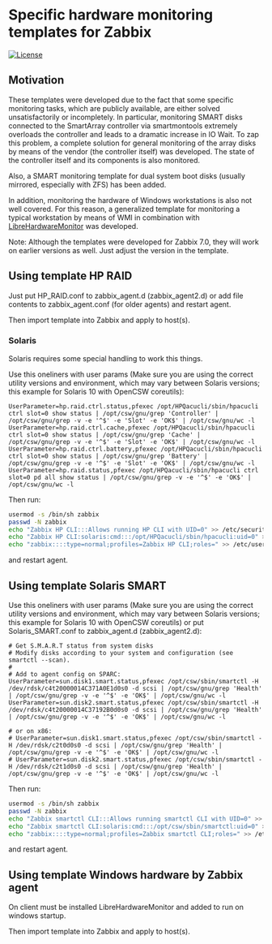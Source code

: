 # Specific hardware monitoring templates for Zabbix
[![License](https://img.shields.io/badge/License-MIT--Clause-blue.svg)](https://github.com/yvoinov/zabbix-templates-hardware-monitoring/blob/main/LICENSE)
## Motivation

These templates were developed due to the fact that some specific monitoring tasks, which are publicly available, are either solved unsatisfactorily or incompletely. In particular, monitoring SMART disks connected to the SmartArray controller via smartmontools extremely overloads the controller and leads to a dramatic increase in IO Wait. To zap this problem, a complete solution for general monitoring of the array disks by means of the vendor (the controller itself) was developed. The state of the controller itself and its components is also monitored.

Also, a SMART monitoring template for dual system boot disks (usually mirrored, especially with ZFS) has been added.

In addition, monitoring the hardware of Windows workstations is also not well covered. For this reason, a generalized template for monitoring a typical workstation by means of WMI in combination with [LibreHardwareMonitor](https://github.com/LibreHardwareMonitor/LibreHardwareMonitor) was developed.

Note: Although the templates were developed for Zabbix 7.0, they will work on earlier versions as well. Just adjust the version in the template.

## Using template HP RAID

Just put HP_RAID.conf to zabbix_agent.d (zabbix_agent2.d) or add file contents to zabbix_agent.conf (for older agents) and restart agent.

Then import template into Zabbix and apply to host(s).

### Solaris

Solaris requires some special handling to work this things.

Use this oneliners with user params (Make sure you are using the correct utility versions and environment, which may vary between Solaris versions; this example for Solaris 10 with OpenCSW coreutils):
```
UserParameter=hp.raid.ctrl.status,pfexec /opt/HPQacucli/sbin/hpacucli ctrl slot=0 show status | /opt/csw/gnu/grep 'Controller' | /opt/csw/gnu/grep -v -e '^$' -e 'Slot' -e 'OK$' | /opt/csw/gnu/wc -l
UserParameter=hp.raid.ctrl.cache,pfexec /opt/HPQacucli/sbin/hpacucli ctrl slot=0 show status | /opt/csw/gnu/grep 'Cache' | /opt/csw/gnu/grep -v -e '^$' -e 'Slot' -e 'OK$' | /opt/csw/gnu/wc -l
UserParameter=hp.raid.ctrl.battery,pfexec /opt/HPQacucli/sbin/hpacucli ctrl slot=0 show status | /opt/csw/gnu/grep 'Battery' | /opt/csw/gnu/grep -v -e '^$' -e 'Slot' -e 'OK$' | /opt/csw/gnu/wc -l
UserParameter=hp.raid.status,pfexec /opt/HPQacucli/sbin/hpacucli ctrl slot=0 pd all show status | /opt/csw/gnu/grep -v -e '^$' -e 'OK$' | /opt/csw/gnu/wc -l
```
Then run:
```sh
usermod -s /bin/sh zabbix
passwd -N zabbix
echo "Zabbix HP CLI:::Allows running HP CLI with UID=0" >> /etc/security/prof_attr
echo "Zabbix HP CLI:solaris:cmd:::/opt/HPQacucli/sbin/hpacucli:uid=0" >> /etc/security/exec_attr
echo "zabbix::::type=normal;profiles=Zabbix HP CLI;roles=" >> /etc/user_attr
```
and restart agent.

## Using template Solaris SMART

Use this oneliners with user params (Make sure you are using the correct utility versions and environment, which may vary between Solaris versions; this example for Solaris 10 with OpenCSW coreutils) or put Solaris_SMART.conf to zabbix_agent.d (zabbix_agent2.d):
```
# Get S.M.A.R.T status from system disks
# Modify disks according to your system and configuration (see smartctl --scan).
#
# Add to agent config on SPARC:
UserParameter=sun.disk1.smart.status,pfexec /opt/csw/sbin/smartctl -H /dev/rdsk/c4t20000014C371A0E1d0s0 -d scsi | /opt/csw/gnu/grep 'Health' | /opt/csw/gnu/grep -v -e '^$' -e 'OK$' | /opt/csw/gnu/wc -l
UserParameter=sun.disk2.smart.status,pfexec /opt/csw/sbin/smartctl -H /dev/rdsk/c4t20000014C37192B0d0s0 -d scsi | /opt/csw/gnu/grep 'Health' | /opt/csw/gnu/grep -v -e '^$' -e 'OK$' | /opt/csw/gnu/wc -l

# or on x86:
# UserParameter=sun.disk1.smart.status,pfexec /opt/csw/sbin/smartctl -H /dev/rdsk/c2t0d0s0 -d scsi | /opt/csw/gnu/grep 'Health' | /opt/csw/gnu/grep -v -e '^$' -e 'OK$' | /opt/csw/gnu/wc -l
# UserParameter=sun.disk2.smart.status,pfexec /opt/csw/sbin/smartctl -H /dev/rdsk/c2t1d0s0 -d scsi | /opt/csw/gnu/grep 'Health' | /opt/csw/gnu/grep -v -e '^$' -e 'OK$' | /opt/csw/gnu/wc -l
```
Then run:
```sh
usermod -s /bin/sh zabbix
passwd -N zabbix
echo "Zabbix smartctl CLI:::Allows running smartctl CLI with UID=0" >> /etc/security/prof_attr
echo "Zabbix smartctl CLI:solaris:cmd:::/opt/csw/sbin/smartctl:uid=0" >> /etc/security/exec_attr
echo "zabbix::::type=normal;profiles=Zabbix smartctl CLI;roles=" >> /etc/user_attr
```
and restart agent.

## Using template Windows hardware by Zabbix agent

On client must be installed LibreHardwareMonitor and added to run on windows startup.

Then import template into Zabbix and apply to host(s).
